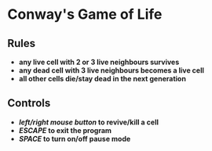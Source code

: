 # Conway's Game of Life

## Rules
- **any live cell with 2 or 3 live neighbours survives**
- **any dead cell with 3 live neighbours becomes a live cell**
- **all other cells die/stay dead in the next generation**

## Controls
- **_left/right mouse button_ to revive/kill a cell**
- **_ESCAPE_ to exit the program**
- **_SPACE_ to turn on/off pause mode**
